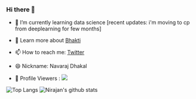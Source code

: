 ### Hi there 👋



- 🌱 I’m currently learning data science [recent updates: i'm moving to cp from deeplearning for few months]
- 💬 Learn more about [Bhakti](https://www.jagatgururampalji.org/)
- 📫 How to reach me: [Twitter](https://twitter.com/nirajandata)
- 😄 Nickname: Navaraj Dhakal <br>

- 👀 Profile Viewers : ![](https://komarev.com/ghpvc/?username=nirajandata&label=PROFILE+VIEWS)<br>

![Top Langs](https://github-readme-stats.vercel.app/api/top-langs/?username=nirajandata&show_icons=true&theme=radical)
![Nirajan's github stats](https://github-readme-stats.vercel.app/api?username=nirajandata&show_icons=true&theme=radical) 



